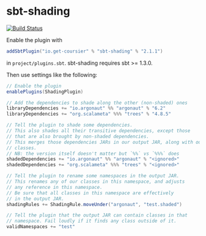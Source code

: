 # sbt-shading


[![Build Status](https://travis-ci.org/coursier/sbt-shading.svg?branch=master)](https://travis-ci.org/coursier/sbt-shading)

Enable the plugin with
```scala
addSbtPlugin("io.get-coursier" % "sbt-shading" % "2.1.1")
```
in `project/plugins.sbt`. sbt-shading requires sbt >= 1.3.0.

Then use settings like the following:
```scala
// Enable the plugin
enablePlugins(ShadingPlugin)

// Add the dependencies to shade along the other (non-shaded) ones
libraryDependencies += "io.argonaut" %% "argonaut" % "6.2"
libraryDependencies += "org.scalameta" %%% "trees" % "4.8.5"

// Tell the plugin to shade some dependencies.
// This also shades all their transitive dependencies, except those
// that are also brought by non-shaded dependencies.
// This merges those dependencies JARs in our output JAR, along with our
// classes.
// NB: the version itself doesn't matter but `%%` vs `%%%` does
shadedDependencies += "io.argonaut" %% "argonaut" % "<ignored>"
shadedDependencies += "org.scalameta" %%% "trees" % "<ignored>"

// Tell the plugin to rename some namespaces in the output JAR.
// This renames any of our classes in this namespace, and adjusts
// any reference in this namespace.
// Be sure that all classes in this namespace are effectively
// in the output JAR.
shadingRules += ShadingRule.moveUnder("argonaut", "test.shaded")

// Tell the plugin that the output JAR can contain classes in that
// namespace. Fail loudly if it finds any class outside of it.
validNamespaces += "test"
```

